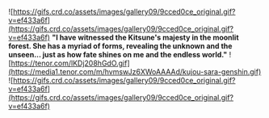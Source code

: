 
![https://gifs.crd.co/assets/images/gallery09/9cced0ce_original.gif?v=ef433a6f](https://gifs.crd.co/assets/images/gallery09/9cced0ce_original.gif?v=ef433a6f)
**"I have witnessed the Kitsune's majesty in the moonlit forest. She has a myriad of forms, revealing the unknown and the unseen... just as how fate shines on me and the endless world."**
![https://tenor.com/lKDj208hGdO.gif](https://media1.tenor.com/m/hvmswJz6XWoAAAAd/kujou-sara-genshin.gif)
![https://gifs.crd.co/assets/images/gallery09/9cced0ce_original.gif?v=ef433a6f](https://gifs.crd.co/assets/images/gallery09/9cced0ce_original.gif?v=ef433a6f)
